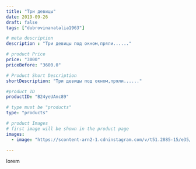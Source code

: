 ```yaml
---
title: "Три девицы"
date: 2019-09-26
draft: false
tags: ["dubrovinanatalia1963"]

# meta description
description : "Три девицы под окном,пряли......"

# product Price
price: "3000"
priceBefore: "3600.0"

# Product Short Description
shortDescription: "Три девицы под окном,пряли......"

#product ID
productID: "B24yeUAnc89"

# type must be "products"
type: "products"

# product Images
# first image will be shown in the product page
images:
  - image: "https://scontent-arn2-1.cdninstagram.com/v/t51.2885-15/e35/71040919_2124457714525091_3953171289100240232_n.jpg?se=7&tp=1&_nc_ht=scontent-arn2-1.cdninstagram.com&_nc_cat=111&_nc_ohc=9n_dvZF0cB4AX_bV2Jh&ccb=7-4&oh=0f8be09e5e6828186bdf961fec6a4379&oe=60838E89&ig_cache_key=MjE0MTY4MzYwODIwOTcwNjgxMw%3D%3D.2-ccb7-4"

---
```

lorem

